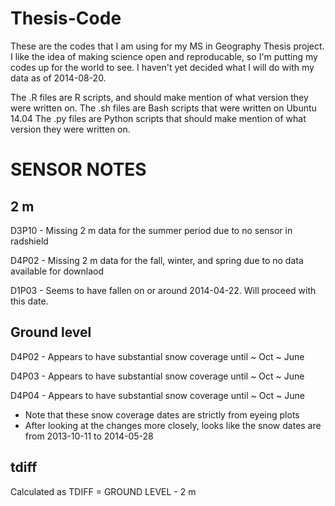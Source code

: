 Thesis-Code
===========

These are the codes that I am using for my MS in Geography Thesis project.  I like 
the idea of making science open and reproducable, so I'm putting my codes up for the world
to see.  I haven't yet decided what I will do with my data as of 2014-08-20.

The .R files are R scripts, and should make mention of what version they were written on.
The .sh files are Bash scripts that were written on Ubuntu 14.04
The .py files are Python scripts that should make mention of what version they were written on.


SENSOR NOTES
============
2 m
------------

D3P10 - Missing 2 m data for the summer period due to no sensor in radshield

D4P02 - Missing 2 m data for the fall, winter, and spring due to no data available for downlaod

D1P03 - Seems to have fallen on or around 2014-04-22.  Will proceed with this date.


Ground level
------------
D4P02 - Appears to have substantial snow coverage until ~ Oct ~ June

D4P03 - Appears to have substantial snow coverage until ~ Oct ~ June

D4P04 - Appears to have substantial snow coverage until ~ Oct ~ June

* Note that these snow coverage dates are strictly from eyeing plots
* After looking at the changes more closely, looks like the snow dates are from 2013-10-11 to 2014-05-28

tdiff
-----------
Calculated as TDIFF = GROUND LEVEL - 2 m
